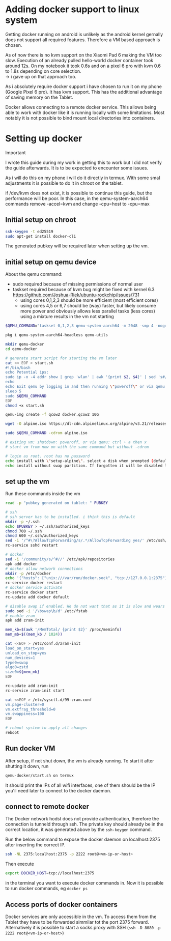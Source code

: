 # Adding docker support to linux system

Getting docker running on android is unlikely as the android kernel gernally does not support all required features. Therefore a VM based approach is chosen.

As of now there is no kvm support on the Xiaomi Pad 6 making the VM too slow. Execution of an already pulled hello-world docker container took around 12s. On my notebook it took 0.6s and on a pixel 6 pro with kvm 0.6 to 1.8s depending on core selection. \
-> i gave up on that approach too.

As i absolutely require docker support i have chosen to run it on my phone (Google Pixel 6 pro). It has kvm support. This has the additional advantage of saving memory on the Tablet.

Docker allows connecting to a remote docker service. This allows being able to work with docker like it is running locally with some limitations. Most notably it is not possible to bind mount local directories into containers.

# Setting up docker
> [!IMPORTANT]
> I wrote this guide during my work in getting this to work but I did not verify the guide afterwards. 
> It is to be expected to encounter some issues.


As i will do this on my phone i will do it directly in termux. With some smal adjustments it is possible to do it in chroot on the tablet.

if /dev/kvm does not exist, it is possible to continue this guide, but the performance will be poor.
In this case, in the qemu-system-aarch64 commands remove -accel=kvm and change -cpu=host to -cpu=max

## Initial setup on chroot

```bash
ssh-keygen -t ed25519
sudo apt-get install docker-cli
```


The generated pubkey will be required later when setting up the vm.

## initial setup on qemu device
About the qemu command:
- sudo required because of missing permissions of normal user
- taskset required because of kvm bug might be fixed with kernel 6.3 https://github.com/Joshua-Riek/ubuntu-rockchip/issues/731
  - using cores 0,1,2,3 should be more efficient (most efficient cores)
  - using cores 4,5 or 6,7 should be (way) faster, but likely consume more power and obviously allows less parallel tasks (less cores) using a mixture results in the vm not starting

```bash
$QEMU_COMMAND="taskset 0,1,2,3 qemu-system-aarch64 -m 2048 -smp 4 -nographic -bios $PREFIX/share/qemu/edk2-aarch64-code.fd -drive if=virtio,file=docker.qcow2,format=qcow2 -netdev user,id=net0,hostfwd=tcp::2222-:22 -device virtio-net-device,netdev=net0 -machine virt -accel kvm -cpu host"

pkg i qemu-system-aarch64-headless qemu-utils

mkdir qemu-docker
cd qemu-docker

# generate start script for starting the vm later
cat << EOF > start.sh
#!/bin/bash
echo Potential ips: 
sudo ip -o -4 addr show | grep 'wlan' | awk '{print $2, $4}' | sed 's#/.*##'
echo
echo Exit qemu by logging in and then running \"poweroff\" or via qemu: ctrl + a then x
sleep 5
sudo $QEMU_COMMAND
EOF
chmod +x start.sh

qemu-img create -f qcow2 docker.qcow2 10G

wget -O alpine.iso https://dl-cdn.alpinelinux.org/alpine/v3.21/releases/aarch64/alpine-virt-3.21.3-aarch64.iso

sudo $QEMU_COMMAND -cdrom alpine.iso

# exiting vm: shutdown: poweroff, or via qemu: ctrl + a then x
# start vm from now on with the same command but without -cdrom

# login as root. root has no password
echo install with \"setup-alpine\". select a disk when prompted (default none) and installation method \"sys\"
echo install without swap partition. If forgotten it will be disabled later, but will waste disk space.
```

## set up the vm
Run these commands inside the vm
```bash
read -p "pubkey generated on tablet: " PUBKEY

# ssh
# ssh server has to be installed. i think this is default
mkdir -p ~/.ssh
echo $PUBKEY > ~/.ssh/authorized_keys 
chmod 700 ~/.ssh
chmod 600 ~/.ssh/authorized_keys
sed -i '/^#\?AllowTcpForwarding/s/.*/AllowTcpForwarding yes/' /etc/ssh/sshd_config
rc-service sshd restart

# docker
sed -i '/community/s/^#//' /etc/apk/repositories
apk add docker
# docker allow network connections
mkdir -p /etc/docker
echo '{"hosts": ["unix:///var/run/docker.sock", "tcp://127.0.0.1:2375"]}' | tee /etc/docker/daemon.json > /dev/null
rc-service docker restart
# docker service activate
rc-service docker start
rc-update add docker default

# disable swap if enabled. We do not want that as it is slow and wears down the internal storage
sudo sed -i '/\bswap\b/d' /etc/fstab
# enable zram
apk add zram-init

mem_kb=$(awk '/MemTotal/ {print $2}' /proc/meminfo)
mem_mb=$((mem_kb / 1024))

cat <<EOF > /etc/conf.d/zram-init
load_on_start=yes
unload_on_stop=yes
num_devices=1
type0=swap
algo0=zstd
size0=${mem_mb}
EOF

rc-update add zram-init
rc-service zram-init start

cat <<EOF > /etc/sysctl.d/99-zram.conf
vm.page-cluster=0
vm.extfrag_threshold=0
vm.swappiness=100
EOF

# reboot system to apply all changes
reboot
```

## Run docker VM
After setup, if not shut down, the vm is already running. To start it after shutting it down, run 

```bash
qemu-docker/start.sh on termux
```

It should print the IPs of all wifi interfaces, one of them should be the IP you'll need later to connect to the docker daemon.


## connect to remote docker
The Docker network hodst does not provide authentication, therefore the connection is tunneld through ssh. The private key should already be in the correct location, it was generated above by the `ssh-keygen` command.

Run the below command to expose the docker daemon on localhost:2375 after inserting the correct IP.
```bash
ssh -NL 2375:localhost:2375 -p 2222 root@<vm-ip-or-host>
```

Then execute 
```bash
export DOCKER_HOST=tcp://localhost:2375
```
in the terminal you want to execute docker commands in. Now it is possible to run docker commands, eg `docker ps`

## Access ports of docker containers
Docker services are only accessible in the vm. To access them from the Tablet they have to be forwarded simmilar tot the port 2375 forward. Alternatively it is possible to start a socks proxy with SSH (`ssh -D 8080 -p 2222 root@<vm-ip-or-host>`)
